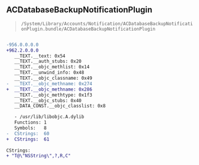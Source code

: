 ## ACDatabaseBackupNotificationPlugin

> `/System/Library/Accounts/Notification/ACDatabaseBackupNotificationPlugin.bundle/ACDatabaseBackupNotificationPlugin`

```diff

-956.0.0.0.0
+962.2.0.0.0
   __TEXT.__text: 0x54
   __TEXT.__auth_stubs: 0x20
   __TEXT.__objc_methlist: 0x14
   __TEXT.__unwind_info: 0x48
   __TEXT.__objc_classname: 0x49
-  __TEXT.__objc_methname: 0x274
+  __TEXT.__objc_methname: 0x286
   __TEXT.__objc_methtype: 0x1f3
   __TEXT.__objc_stubs: 0x40
   __DATA_CONST.__objc_classlist: 0x8

   - /usr/lib/libobjc.A.dylib
   Functions: 1
   Symbols:   8
-  CStrings:  60
+  CStrings:  61
 
CStrings:
+ "T@\"NSString\",?,R,C"

```
